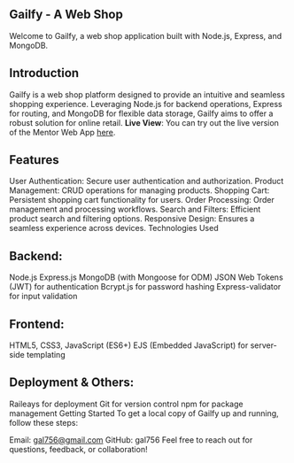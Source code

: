 ## Gailfy - A Web Shop 
Welcome to Gailfy, a web shop application built with Node.js, Express, and MongoDB.

## Introduction
Gailfy is a web shop platform designed to provide an intuitive and seamless shopping experience. Leveraging Node.js for backend operations, Express for routing, and MongoDB for flexible data storage, Gailfy aims to offer a robust solution for online retail.
**Live View**: You can try out the live version of the Mentor Web App [here](<https://galify.up.railway.app/)>).

## Features
User Authentication: Secure user authentication and authorization.
Product Management: CRUD operations for managing products.
Shopping Cart: Persistent shopping cart functionality for users.
Order Processing: Order management and processing workflows.
Search and Filters: Efficient product search and filtering options.
Responsive Design: Ensures a seamless experience across devices.
Technologies Used
## Backend:
Node.js
Express.js
MongoDB (with Mongoose for ODM)
JSON Web Tokens (JWT) for authentication
Bcrypt.js for password hashing
Express-validator for input validation
## Frontend:
HTML5, CSS3, JavaScript (ES6+)
EJS (Embedded JavaScript) for server-side templating

## Deployment & Others:

Raileays for deployment
Git for version control
npm for package management
Getting Started
To get a local copy of Gailfy up and running, follow these steps:


Email: gal756@gmail.com
GitHub: gal756
Feel free to reach out for questions, feedback, or collaboration!
